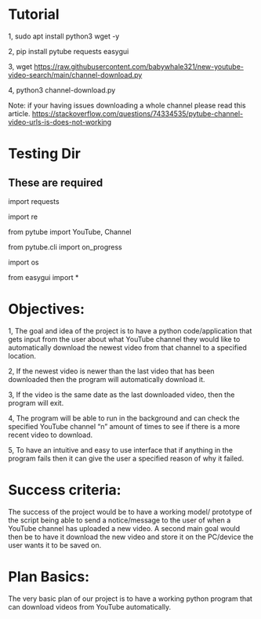# Tutorial

1, sudo apt install python3 wget -y

2, pip install pytube requests easygui

3, wget https://raw.githubusercontent.com/babywhale321/new-youtube-video-search/main/channel-download.py

4, python3 channel-download.py

Note: if your having issues downloading a whole channel please read this article. https://stackoverflow.com/questions/74334535/pytube-channel-video-urls-is-does-not-working

# Testing Dir

## These are required

import requests

import re

from pytube import YouTube, Channel

from pytube.cli import on_progress

import os

from easygui import *

# Objectives:
1, The goal and idea of the project is to have a python code/application that gets input from the user about what YouTube channel they would like to automatically download the newest video from that channel to a specified location.

2, If the newest video is newer than the last video that has been downloaded then the program will automatically download it.

3, If the video is the same date as the last downloaded video, then the program will exit.

4, The program will be able to run in the background and can check the specified YouTube channel “n” amount of times to see if there is a more recent video to download.

5, To have an intuitive and easy to use interface that if anything in the program fails then it can give the user a specified reason of why it failed.
      
# Success criteria:
The success of the project would be to have a working model/ prototype of the script being able to send a notice/message to the user of when a YouTube channel has uploaded a new video. A second main goal would then be to have it download the new video and store it on the PC/device the user wants it to be saved on.

# Plan Basics:
The very basic plan of our project is to have a working python program that can download videos from YouTube automatically.
